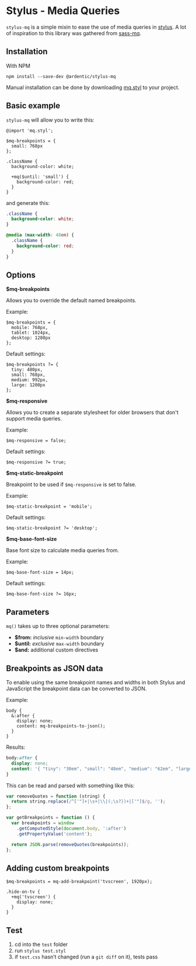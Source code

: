 
# Stylus - Media Queries

`stylus-mq` is a simple mixin to ease the use of media queries in [stylus](http://stylus-lang.com/). A lot of inspiration to this library was gathered from [sass-mq](https://github.com/guardian/sass-mq).

## Installation

With NPM

```
npm install --save-dev @ardentic/stylus-mq
```

Manual installation can be done by downloading [mq.styl](https://raw.githubusercontent.com/ardentic/stylus-mq/master/mq.styl) to your project.

## Basic example

`stylus-mq` will allow you to write this:

```stylus
@import 'mq.styl';

$mq-breakpoints = {
  small: 768px
};

.className {
  background-color: white;

  +mq($until: 'small') {
    background-color: red;
  }
}
```

and generate this:

```css
.className {
  background-color: white;
}

@media (max-width: 48em) {
  .className {
    background-color: red;
  }
}
```

## Options

**$mq-breakpoints**

Allows you to override the default named breakpoints.

Example:

```stylus
$mq-breakpoints = {
  mobile: 768px,
  tablet: 1024px,
  desktop: 1280px
};
```

Default settings:

```stylus
$mq-breakpoints ?= {
  tiny: 480px,
  small: 768px,
  medium: 992px,
  large: 1200px
};
```

**$mq-responsive**

Allows you to create a separate stylesheet for older browsers that don't support media queries.

Example:

```stylus
$mq-responsive = false;
```

Default settings:

```stylus
$mq-responsive ?= true;
```

**$mq-static-breakpoint**

Breakpoint to be used if `$mq-responsive` is set to false.

Example:

```stylus
$mq-static-breakpoint = 'mobile';
```

Default settings:

```stylus
$mq-static-breakpoint ?= 'desktop';
```

**$mq-base-font-size**

Base font size to calculate media queries from.

Example:

```stylus
$mq-base-font-size = 14px;
```

Default settings:

```stylus
$mq-base-font-size ?= 16px;
```

## Parameters

`mq()` takes up to three optional parameters:

* **$from:** _inclusive_ `min-width` boundary
* **$until:** _exclusive_ `max-width` boundary
* **$and:** additional custom directives

## Breakpoints as JSON data

To enable using the same breakpoint names and widths in both Stylus and JavaScript the breakpoint data can be converted to JSON.

Example:

```stylus
body {
  &:after {
    display: none;
    content: mq-breakpoints-to-json();
  }
}
```

Results:

```css
body:after {
  display: none;
  content: '{ "tiny": "30em", "small": "48em", "medium": "62em", "large": "75em" }';
}
```

This can be read and parsed with something like this:

```javascript
var removeQuotes = function (string) {
  return string.replace(/^['"]+|\s+|\\|(;\s?})+|['"]$/g, '');
};

var getBreakpoints = function () {
  var breakpoints = window
    .getComputedStyle(document.body, ':after')
    .getPropertyValue('content');

  return JSON.parse(removeQuotes(breakpoints));
};
```

## Adding custom breakpoints

```stylus
$mq-breakpoints = mq-add-breakpoint('tvscreen', 1920px);

.hide-on-tv {
  +mq('tvscreen') {
    display: none;
  }
}
```

## Test

1. cd into the `test` folder
2. run `stylus test.styl`
3. if `test.css` hasn’t changed (run a `git diff` on it), tests pass
